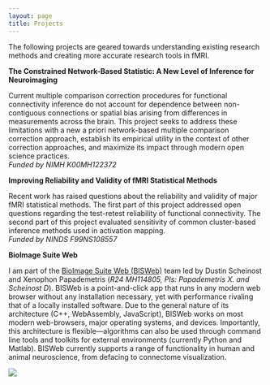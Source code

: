 ```yaml
---
layout: page
title: Projects
---
```

The following projects are geared towards understanding existing research methods and creating more accurate research tools in fMRI.

**The Constrained Network-Based Statistic: A New Level of Inference for Neuroimaging**

Current multiple comparison correction procedures for functional connectivity inference do not account for dependence between non-contiguous connections or spatial bias arising from differences in measurements across the brain. This project seeks to address these limitations with a new a priori network-based multiple comparison correction approach, establish its empirical utility in the context of other correction approaches, and maximize its impact through modern open science practices.  
_Funded by NIMH K00MH122372_

**Improving Reliability and Validity of fMRI Statistical Methods**

Recent work has raised questions about the reliability and validity of major fMRI statistical methods. The first part of this project addressed open questions regarding the test-retest reliability of functional connectivity. The second part of this project evaluated sensitivity of common cluster-based inference methods used in activation mapping.  
_Funded by NINDS F99NS108557_

**BioImage Suite Web**

I am part of the [BioImage Suite Web (BISWeb)](https://bioimagesuiteweb.github.io/webapp/) team led by Dustin Scheinost and Xenophon Papademetris (_R24 MH114805, PIs: Papademetris X. and Scheinost D_). BISWeb is a point-and-click app that runs in any modern web browser without any installation necessary, yet with performance rivaling that of a locally installed software. Due to the general nature of its architecture (C++, WebAssembly, JavaScript), BISWeb works on most modern web-browsers, major operating systems, and devices. Importantly, this architecture is flexible—algorithms can also be used through command line tools and toolkits for external environments (currently Python and Matlab). BISWeb currently supports a range of functionality in human and animal neuroscience, from defacing to connectome visualization. 

![](https://github.com/bioimagesuiteweb/bisweb/blob/master/web/images/bisweb_newlogo_white_small.png)
